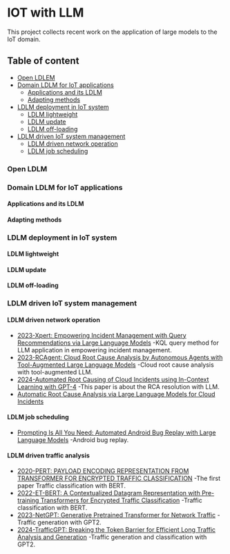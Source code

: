 # IOT with LLM
This project collects recent work on the application of large models to the IoT domain.

## Table of content
* [Open LDLEM](#Open-LDLM)
* [Domain LDLM for IoT applications](#Domain-LDLM-for-IoT-applications)
  * [Applications and its LDLM](#Applications-and-its-LDLM)
  * [Adapting methods](#Adapting-methods)
* [LDLM deployment in IoT system](#LDLM-deployment-in-IoT-system)
  * [LDLM lightweight](#LDLM-lightweight)
  * [LDLM update](#LDLM-update)
  * [LDLM off-loading](#LDLM-off--loading)
* [LDLM driven IoT system management](#LDLM-driven-IoT-system-management)
  * [LDLM driven network operation](#LDLM-driven-network-operation)
  * [LDLM job scheduling](#LDLM-job-scheduling)

### Open LDLM

### Domain LDLM for IoT applications
#### Applications and its LDLM
#### Adapting methods

### LDLM deployment in IoT system
#### LDLM lightweight
#### LDLM update
#### LDLM off-loading

### LDLM driven IoT system management
#### LDLM driven network operation
* [2023-Xpert: Empowering Incident Management with Query Recommendations via Large Language Models](https://dl.acm.org/doi/pdf/10.1145/3597503.3639081) -KQL query method for LLM application in empowering incident management.
* [2023-RCAgent: Cloud Root Cause Analysis by Autonomous Agents with Tool-Augmented Large Language Models](https://arxiv.org/pdf/2310.16340) -Cloud root cause analysis with tool-augmented LLM.
* [2024-Automated Root Causing of Cloud Incidents using In-Context Learning with GPT-4](https://arxiv.org/pdf/2401.13810) -This paper is about the RCA resolution with LLM.
* [Automatic Root Cause Analysis via Large Language Models for Cloud Incidents](https://dl.acm.org/doi/pdf/10.1145/3627703.3629553)
#### LDLM job scheduling
* [Prompting Is All You Need: Automated Android Bug Replay with Large Language Models](https://dl.acm.org/doi/pdf/10.1145/3597503.3608137) -Android bug replay.
#### LDLM driven traffic analysis
* [2020-PERT: PAYLOAD ENCODING REPRESENTATION FROM TRANSFORMER FOR ENCRYPTED TRAFFIC CLASSIFICATION](https://ieeexplore.ieee.org/stamp/stamp.jsp?tp=&arnumber=9303204) -The first paper Traffic classification with BERT.
* [2022-ET-BERT: A Contextualized Datagram Representation with Pre-training Transformers for Encrypted Traffic Classification](https://dl.acm.org/doi/pdf/10.1145/3627703.3629553) -Traffic classification with BERT.
* [2023-NetGPT: Generative Pretrained Transformer for Network Traffic](https://arxiv.org/pdf/2304.09513) -Traffic generation with GPT2.
* [2024-TrafficGPT: Breaking the Token Barrier for Efficient Long Traffic Analysis and Generation](https://arxiv.org/pdf/2403.05822) -Traffic generation and classification with GPT2.



